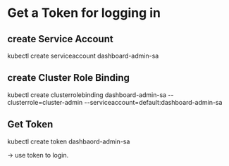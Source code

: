# Get a Token for logging in

## create Service Account
kubectl create serviceaccount dashboard-admin-sa

## create Cluster Role Binding
kubectl create clusterrolebinding dashboard-admin-sa 
--clusterrole=cluster-admin --serviceaccount=default:dashboard-admin-sa

## Get Token
kubectl create token dashbaord-admin-sa

-> use token to login.